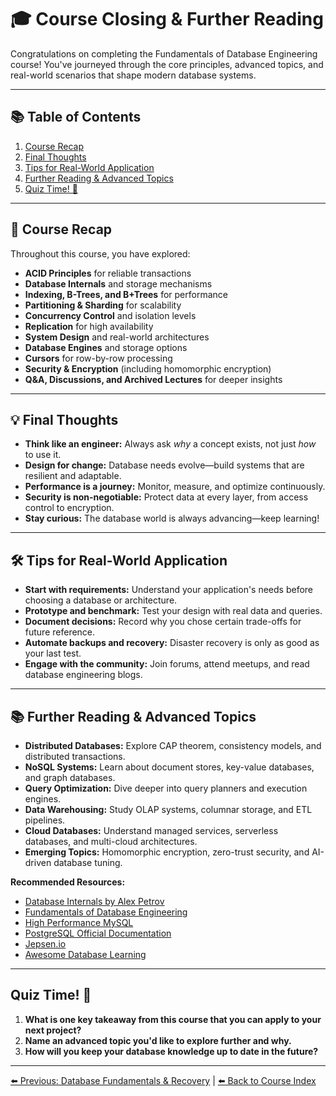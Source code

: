 # 🎓 Course Closing & Further Reading

Congratulations on completing the Fundamentals of Database Engineering course! You've journeyed through the core principles, advanced topics, and real-world scenarios that shape modern database systems.

---

## 📚 Table of Contents

1. [Course Recap](#course-recap)
2. [Final Thoughts](#final-thoughts)
3. [Tips for Real-World Application](#tips-for-real-world-application)
4. [Further Reading & Advanced Topics](#further-reading--advanced-topics)
5. [Quiz Time! 🧠](#quiz-time-)

---

## 🧭 Course Recap

Throughout this course, you have explored:
- **ACID Principles** for reliable transactions
- **Database Internals** and storage mechanisms
- **Indexing, B-Trees, and B+Trees** for performance
- **Partitioning & Sharding** for scalability
- **Concurrency Control** and isolation levels
- **Replication** for high availability
- **System Design** and real-world architectures
- **Database Engines** and storage options
- **Cursors** for row-by-row processing
- **Security & Encryption** (including homomorphic encryption)
- **Q&A, Discussions, and Archived Lectures** for deeper insights

---

## 💡 Final Thoughts

- **Think like an engineer:** Always ask *why* a concept exists, not just *how* to use it.
- **Design for change:** Database needs evolve—build systems that are resilient and adaptable.
- **Performance is a journey:** Monitor, measure, and optimize continuously.
- **Security is non-negotiable:** Protect data at every layer, from access control to encryption.
- **Stay curious:** The database world is always advancing—keep learning!

---

## 🛠️ Tips for Real-World Application

- **Start with requirements:** Understand your application's needs before choosing a database or architecture.
- **Prototype and benchmark:** Test your design with real data and queries.
- **Document decisions:** Record why you chose certain trade-offs for future reference.
- **Automate backups and recovery:** Disaster recovery is only as good as your last test.
- **Engage with the community:** Join forums, attend meetups, and read database engineering blogs.

---

## 📚 Further Reading & Advanced Topics

- **Distributed Databases:** Explore CAP theorem, consistency models, and distributed transactions.
- **NoSQL Systems:** Learn about document stores, key-value databases, and graph databases.
- **Query Optimization:** Dive deeper into query planners and execution engines.
- **Data Warehousing:** Study OLAP systems, columnar storage, and ETL pipelines.
- **Cloud Databases:** Understand managed services, serverless databases, and multi-cloud architectures.
- **Emerging Topics:** Homomorphic encryption, zero-trust security, and AI-driven database tuning.

**Recommended Resources:**
- [Database Internals by Alex Petrov](https://www.databass.dev/)
- [Fundamentals of Database Engineering](https://www.udemy.com/share/102qug/)
- [High Performance MySQL](https://www.oreilly.com/library/view/high-performance-mysql/9781449332471/)
- [PostgreSQL Official Documentation](https://www.postgresql.org/docs/)
- [Jepsen.io](https://jepsen.io/)
- [Awesome Database Learning](https://github.com/pingcap/awesome-database-learning)

---

## Quiz Time! 🧠

1. **What is one key takeaway from this course that you can apply to your next project?**
2. **Name an advanced topic you'd like to explore further and why.**
3. **How will you keep your database knowledge up to date in the future?**

---

[⬅️ Previous: Database Fundamentals & Recovery](17-database-fundamentals-and-recovery.md) | [⬅️ Back to Course Index](README.md) 